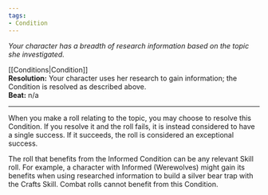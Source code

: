 ```yaml
---
tags:
- Condition
---
```


_Your character has a breadth of research information based on the topic she investigated._

[[Conditions|Condition]]\
**Resolution:** Your character uses her research to gain information; the Condition is resolved as described above.\
**Beat:** n/a

---

When you make a roll relating to the topic, you may choose to resolve this Condition. If you resolve it and the roll fails, it is instead considered to have a single success. If it succeeds, the roll is considered an exceptional success.

The roll that benefits from the Informed Condition can be any relevant Skill roll. For example, a character with Informed (Werewolves) might gain its benefits when using researched information to build a silver bear trap with the Crafts Skill. Combat rolls cannot benefit from this Condition.
